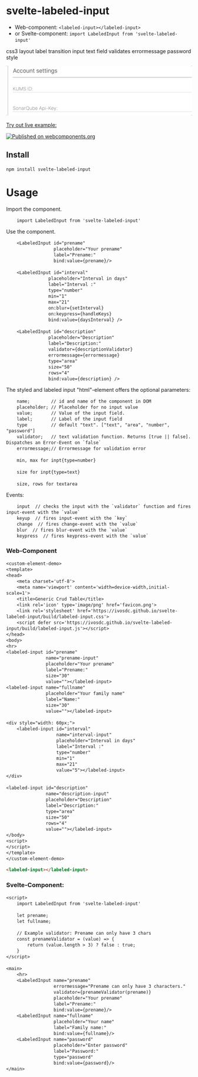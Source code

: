 # svelte-labeled-input
- Web-component: `<labeled-input></labeled-input>`
- or Svelte-component: `import LabeledInput from 'svelte-labeled-input'`

css3 layout label transition input text field validates errormessage password style

![GIF from the labeled input field](./readme-assets/svelte-labeled-input.gif)

[Try out live example:](https://ivosdc.github.io/svelte-labeled-input/ "GeneralCrudTable Example")

[![Published on webcomponents.org](https://img.shields.io/badge/webcomponents.org-published-blue.svg)](https://www.webcomponents.org/element/svelte-labeled-input)

## Install

```
npm install svelte-labeled-input
```

# Usage
Import the component.
```
    import LabeledInput from 'svelte-labeled-input'
```

Use the component.
```
    <LabeledInput id="prename"
                  placeholder="Your prename"
                  label="Prename:"
                  bind:value={prename}/>
                  
    <LabeledInput id="interval"
                placeholder="Interval in days"
                label="Interval :"
                type="number"
                min="1"
                max="21"
                on:blur={setInterval}
                on:keypress={handleKeys}
                bind:value={daysInterval} />
                
    <LabeledInput id="description"
                placeholder="Description"
                label="Description:"
                validator={descriptionValidator}
                errormessage={errormessage}
                type="area"
                size="50"
                rows="4"
                bind:value={description} />
```

The styled and labeled input "html"-element offers the optional parameters:
```
    name;        // id and name of the component in DOM
    placeholder; // Placeholder for no input value
    value;       // Value of the input field. 
    label;       // Label of the input field
    type         // default "text". ["text", "area", "number", "password"]
    validator;   // text validation function. Returns [true || false]. Dispatches an Error-Event on `false`
    errormessage;// Errormessage for validation error
    
    min, max for inpt{type=number}
    
    size for inpt{type=text}
    
    size, rows for textarea
```

Events:
```
    input  // checks the input with the `validator` function and fires input-event with the `value`
    keyup  // fires input-event with the `key`
    change  // fires change-event with the `value`
    blur  // fires blur-event with the `value`
    keypress  // fires keypress-event with the `value`
```

### Web-Component
```
<custom-element-demo>
<template>
<head>
    <meta charset='utf-8'>
    <meta name='viewport' content='width=device-width,initial-scale=1'>
    <title>Generic Crud Table</title>
    <link rel='icon' type='image/png' href='favicon.png'>
    <link rel='stylesheet' href='https://ivosdc.github.io/svelte-labeled-input/build/labeled-input.css'>
    <script defer src='https://ivosdc.github.io/svelte-labeled-input/build/labeled-input.js'></script>
</head>
<body>
<hr>
<labeled-input id="prename"
               name="prename-input"
               placeholder="Your prename"
               label="Prename:"
               size="30"
               value=""></labeled-input>
<labeled-input name="fullname"
               placeholder="Your family name"
               label="Name:"
               size="30"
               value=""></labeled-input>

<div style="width: 60px;">
    <labeled-input id="interval"
                   name="interval-input"
                   placeholder="Interval in days"
                   label="Interval :"
                   type="number"
                   min="1"
                   max="21"
                   value="5"></labeled-input>
</div>

<labeled-input id="description"
               name="description-input"
               placeholder="Description"
               label="Description:"
               type="area"
               size="50"
               rows="4"
               value=""></labeled-input>
</body>
<script>
</script>
</template>
</custom-element-demo>
```

```html
<labeled-input></labeled-input>
```


###  Svelte-Component:
```
<script>
    import LabeledInput from 'svelte-labeled-input'

    let prename;
    let fullname;

    // Example validator: Prename can only have 3 chars
    const prenameValidator = (value) => {
        return (value.length > 3) ? false : true;
    }
</script>

<main>
    <hr>
    <LabeledInput name="prename"
                  errormessage="Prename can only have 3 characters."
                  validator={prenameValidator(prename)}
                  placeholder="Your prename"
                  label="Prename:"
                  bind:value={prename}/>
    <LabeledInput name="fullname"
                  placeholder="Your name"
                  label="Family name:"
                  bind:value={fullname}/>
    <LabeledInput name="password"
                  placeholder="Enter password"
                  label="Password:"
                  type="password"
                  bind:value={password}/>
</main>

```
